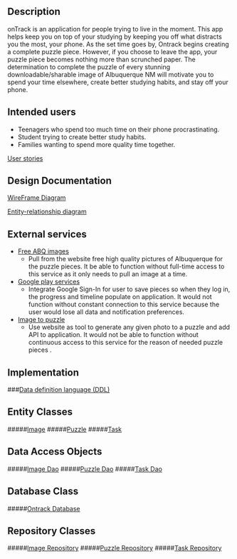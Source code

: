 ## Description
onTrack is an application for people trying to live in the moment. 
This app helps keep you on top of your studying by keeping you off what distracts you the most, your phone. As the set time goes by, Ontrack begins creating a complete puzzle piece. However, if you choose to leave the app, your puzzle piece becomes nothing more than scrunched paper. The determination to complete the puzzle of every stunning downloadable/sharable image of Albuquerque NM will motivate you to spend your time elsewhere, create better studying habits, and stay off your phone.

## Intended users
* Teenagers who spend too much time on their phone procrastinating.
* Student trying to create better study habits.
* Families wanting to spend more quality time together.

[User stories](user-stories.md)

## Design Documentation
[WireFrame Diagram](wireframe.md)

[Entity-relationship diagram](erd.md)

## External services
* [Free ABQ images](https://freeabqimages.com)
    * Pull from the website free high quality pictures of Albuquerque for the puzzle pieces. It be able to function without full-time access to this service as it only needs to pull an image at a time.
* [Google play services](https://developers.google.com/identity/sign-in/web/sign-in)
    * Integrate Google Sign-In for user to save pieces so when they log in, the progress and timeline populate on application. It would not function without constant connection to this service because the user would lose all data and notification preferences.
* [Image to puzzle](https://www.jigsawplanet.com/api/oembed/doc)
    * Use website as tool to generate any given photo to a puzzle and add API to application. It would not be able to function without continuous access to this service for the reason of needed puzzle pieces . 
    
## Implementation
###[Data definition language (DDL)](ddl.md)   

## Entity Classes
#####[Image](https://github.com/mabbyreyes/ontrack/blob/master/app/src/main/java/edu/com/deepdive/ontrack/model/entity/Image.java)
#####[Puzzle](https://github.com/mabbyreyes/ontrack/blob/master/app/src/main/java/edu/com/deepdive/ontrack/model/entity/Puzzle.java)
#####[Task](https://github.com/mabbyreyes/ontrack/blob/master/app/src/main/java/edu/com/deepdive/ontrack/model/entity/Task.java) 

## Data Access Objects
#####[Image Dao](https://github.com/mabbyreyes/ontrack/blob/master/app/src/main/java/edu/com/deepdive/ontrack/model/dao/ImageDao.java)
#####[Puzzle Dao](https://github.com/mabbyreyes/ontrack/blob/master/app/src/main/java/edu/com/deepdive/ontrack/model/dao/PuzzleDao.java)
#####[Task Dao](https://github.com/mabbyreyes/ontrack/blob/master/app/src/main/java/edu/com/deepdive/ontrack/model/dao/TaskDao.java)

## Database Class
#####[Ontrack Database](https://github.com/mabbyreyes/ontrack/blob/master/app/src/main/java/edu/com/deepdive/ontrack/service/OntrackDatabase.java)

## Repository Classes
#####[Image Repository](https://github.com/mabbyreyes/ontrack/blob/master/app/src/main/java/edu/com/deepdive/ontrack/model/repository/ImageRepository.java)
#####[Puzzle Repository](https://github.com/mabbyreyes/ontrack/blob/master/app/src/main/java/edu/com/deepdive/ontrack/model/repository/PuzzleRepository.java)
#####[Task Repository](https://github.com/mabbyreyes/ontrack/blob/master/app/src/main/java/edu/com/deepdive/ontrack/model/repository/TaskRepository.java)